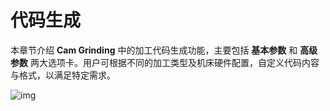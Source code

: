 # 代码生成

本章节介绍 **Cam Grinding** 中的加工代码生成功能，主要包括 **基本参数** 和 **高级参数** 两大选项卡。用户可根据不同的加工类型及机床硬件配置，自定义代码内容与格式，以满足特定需求。

![img](resources/cam.jpg)
